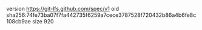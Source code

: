 version https://git-lfs.github.com/spec/v1
oid sha256:74fe73ba07f7fa442735f6259a7cece3787528f720432b86a4b6fe8c108cb9ae
size 920
